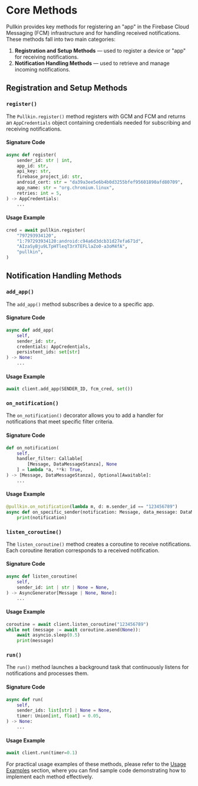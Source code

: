 # Core Methods

Pullkin provides key methods for registering an "app" in the Firebase Cloud Messaging (FCM) infrastructure 
and for handling received notifications. These methods fall into two main categories:

1. **Registration and Setup Methods** — used to register a device or "app" for receiving notifications.
2. **Notification Handling Methods** — used to retrieve and manage incoming notifications.

## Registration and Setup Methods

### `register()`

The `Pullkin.register()` method registers with GCM and FCM and returns an `AppCredentials` 
object containing credentials needed for subscribing and receiving notifications.

#### Signature Code

```python
async def register(
    sender_id: str | int,
    app_id: str,
    api_key: str,
    firebase_project_id: str,
    android_cert: str = "da39a3ee5e6b4b0d3255bfef95601890afd80709",
    app_name: str = "org.chromium.linux",
    retries: int = 5,
) -> AppCredentials:
    ...
```

#### Usage Example

```python
cred = await pullkin.register(
    "797293934120",
    "1:797293934120:android:c94a6d3dcb31d27efa671d",
    "AIzaSyBju9LTpHTleqT3rXTEFLlaZo0-a3oM4fA",
    "pullkin",
)
```

## Notification Handling Methods

### `add_app()`

The `add_app()` method subscribes a device to a specific app.

#### Signature Code

```python
async def add_app(
    self, 
    sender_id: str, 
    credentials: AppCredentials, 
    persistent_ids: set[str]
) -> None:
    ...
```

#### Usage Example

```python
await client.add_app(SENDER_ID, fcm_cred, set())
```

### `on_notification()`

The `on_notification()` decorator allows you to add a handler for notifications that meet specific filter criteria.

#### Signature Code

```python
def on_notification(
    self,
    handler_filter: Callable[
        [Message, DataMessageStanza], None
    ] = lambda *a, **k: True,
) -> [Message, DataMessageStanza], Optional[Awaitable]:
    ...
```

#### Usage Example

```python
@pullkin.on_notification(lambda m, d: m.sender_id == "123456789")
async def on_specific_sender(notification: Message, data_message: DataMessageStanza):
    print(notification)
```

### `listen_coroutine()`

The `listen_coroutine()` method creates a coroutine to receive notifications. 
Each coroutine iteration corresponds to a received notification.

#### Signature Code

```python
async def listen_coroutine(
    self,
    sender_id: int | str | None = None,
) -> AsyncGenerator[Message | None, None]:
    ...
```

#### Usage Example

```python
coroutine = await client.listen_coroutine("123456789")
while not (message := await coroutine.asend(None)):
    await asyncio.sleep(0.5)
    print(message)
```

### `run()`

The `run()` method launches a background task that continuously listens for notifications and processes them.

#### Signature Code

```python
async def run(
    self,
    sender_ids: list[str] | None = None,
    timer: Union[int, float] = 0.05,
) -> None:
    ...
```

#### Usage Example

```python
await client.run(timer=0.1)
```

For practical usage examples of these methods, 
please refer to the [Usage Examples](examples.md) section, 
where you can find sample code demonstrating how to implement each method effectively.